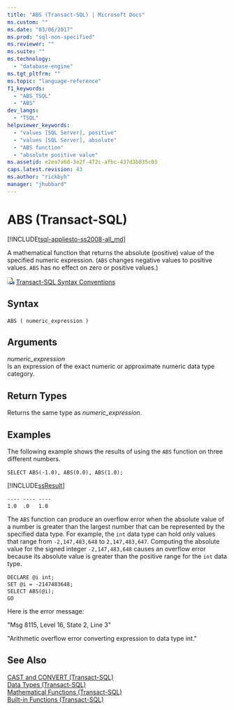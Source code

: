 ```yaml
---
title: "ABS (Transact-SQL) | Microsoft Docs"
ms.custom: ""
ms.date: "03/06/2017"
ms.prod: "sql-non-specified"
ms.reviewer: ""
ms.suite: ""
ms.technology: 
  - "database-engine"
ms.tgt_pltfrm: ""
ms.topic: "language-reference"
f1_keywords: 
  - "ABS_TSQL"
  - "ABS"
dev_langs: 
  - "TSQL"
helpviewer_keywords: 
  - "values [SQL Server], positive"
  - "values [SQL Server], absolute"
  - "ABS function"
  - "absolute positive value"
ms.assetid: e2ea7a6d-3e2f-472c-afbc-437d3b835c03
caps.latest.revision: 43
ms.author: "rickbyh"
manager: "jhubbard"
---
```

# ABS (Transact-SQL)
[!INCLUDE[tsql-appliesto-ss2008-all_md](../../database-engine/configure/windows/includes/tsql-appliesto-ss2008-all-md.md)]

  A mathematical function that returns the absolute (positive) value of the specified numeric expression. (`ABS` changes negative values to positive values. `ABS` has no effect on zero or positive values.) 
  
 ![Topic link icon](../../database-engine/configure/windows/media/topic-link.gif "Topic link icon") [Transact-SQL Syntax Conventions](../../t-sql/language-elements/transact-sql-syntax-conventions-transact-sql.md)  
  
## Syntax  
  
```  
ABS ( numeric_expression )  
```  
  
## Arguments  
 *numeric_expression*  
 Is an expression of the exact numeric or approximate numeric data type category.  
  
## Return Types  
 Returns the same type as *numeric_expression*.  
  
## Examples  
 The following example shows the results of using the `ABS` function on three different numbers.  
  
```tsql  
SELECT ABS(-1.0), ABS(0.0), ABS(1.0);  
```  
  
 [!INCLUDE[ssResult](../../relational-databases/includes/ssresult-md.md)]  
  
```  
---- ---- ----  
1.0  .0   1.0  
```  
  
 The `ABS` function can produce an overflow error when the absolute value of a number is greater than the largest number that can be represented by the specified data type. For example, the `int` data type can hold only values that range from `-2,147,483,648` to `2,147,483,647`. Computing the absolute value for the signed integer `-2,147,483,648` causes an overflow error because its absolute value is greater than the positive range for the `int` data type.  
  
```tsql  
DECLARE @i int;  
SET @i = -2147483648;  
SELECT ABS(@i);  
GO  
```  
  
 Here is the error message:  
  
 "Msg 8115, Level 16, State 2, Line 3"  
  
 "Arithmetic overflow error converting expression to data type int."  

  
## See Also  
 [CAST and CONVERT &#40;Transact-SQL&#41;](../../t-sql/functions/cast-and-convert-transact-sql.md)   
 [Data Types &#40;Transact-SQL&#41;](../../t-sql/data-types/data-types-transact-sql.md)   
 [Mathematical Functions &#40;Transact-SQL&#41;](../../t-sql/functions/mathematical-functions-transact-sql.md)   
 [Built-in Functions &#40;Transact-SQL&#41;](../Topic/Built-in%20Functions%20\(Transact-SQL\).md)  
  
  

